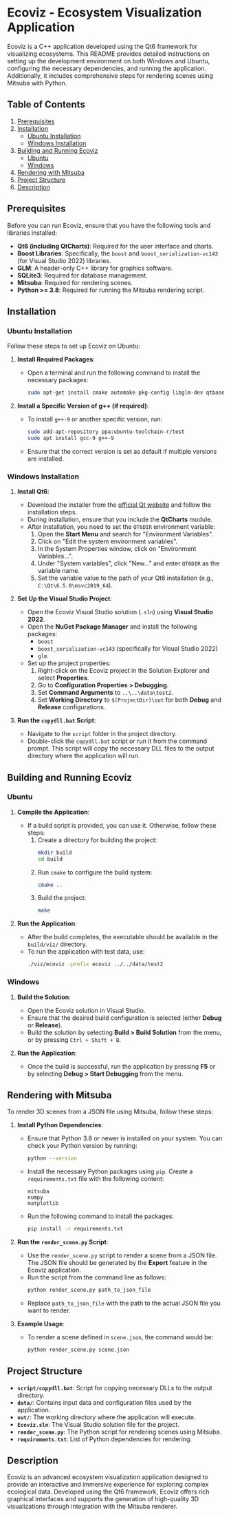 # Ecoviz - Ecosystem Visualization Application

Ecoviz is a C++ application developed using the Qt6 framework for visualizing ecosystems. This README provides detailed instructions on setting up the development environment on both Windows and Ubuntu, configuring the necessary dependencies, and running the application. Additionally, it includes comprehensive steps for rendering scenes using Mitsuba with Python.

## Table of Contents

1. [Prerequisites](#prerequisites)
2. [Installation](#installation)
   - [Ubuntu Installation](#ubuntu-installation)
   - [Windows Installation](#windows-installation)
3. [Building and Running Ecoviz](#building-and-running-ecoviz)
   - [Ubuntu](#ubuntu)
   - [Windows](#windows)
4. [Rendering with Mitsuba](#rendering-with-mitsuba)
5. [Project Structure](#project-structure)
6. [Description](#description)

## Prerequisites

Before you can run Ecoviz, ensure that you have the following tools and libraries installed:

- **Qt6 (including QtCharts)**: Required for the user interface and charts.
- **Boost Libraries**: Specifically, the `boost` and `boost_serialization-vc143` (for Visual Studio 2022) libraries.
- **GLM**: A header-only C++ library for graphics software.
- **SQLite3**: Required for database management.
- **Mitsuba**: Required for rendering scenes.
- **Python >= 3.8**: Required for running the Mitsuba rendering script.

## Installation

### Ubuntu Installation

Follow these steps to set up Ecoviz on Ubuntu:

1. **Install Required Packages**:
   - Open a terminal and run the following command to install the necessary packages:
     ```sh
     sudo apt-get install cmake automake pkg-config libglm-dev qtbase5-dev libqt5charts5-dev libboost-all-dev libglew-dev qtcreator sqlite3 sqlitebrowser libsqlite3-dev libxcb-cursor-dev
     ```

2. **Install a Specific Version of g++ (if required)**:
   - To install `g++-9` or another specific version, run:
     ```sh
     sudo add-apt-repository ppa:ubuntu-toolchain-r/test
     sudo apt install gcc-9 g++-9
     ```
   - Ensure that the correct version is set as default if multiple versions are installed.

### Windows Installation

1. **Install Qt6**:
   - Download the installer from the [official Qt website](https://www.qt.io/download) and follow the installation steps.
   - During installation, ensure that you include the **QtCharts** module.
   - After installation, you need to set the `QT6DIR` environment variable:
     1. Open the **Start Menu** and search for "Environment Variables".
     2. Click on "Edit the system environment variables".
     3. In the System Properties window, click on "Environment Variables...".
     4. Under "System variables", click "New..." and enter `QT6DIR` as the variable name.
     5. Set the variable value to the path of your Qt6 installation (e.g., `C:\Qt\6.5.0\msvc2019_64`).

2. **Set Up the Visual Studio Project**:
   - Open the Ecoviz Visual Studio solution (`.sln`) using **Visual Studio 2022**.
   - Open the **NuGet Package Manager** and install the following packages:
     - `boost`
     - `boost_serialization-vc143` (specifically for Visual Studio 2022)
     - `glm`
   - Set up the project properties:
     1. Right-click on the Ecoviz project in the Solution Explorer and select **Properties**.
     2. Go to **Configuration Properties > Debugging**.
     3. Set **Command Arguments** to `..\..\data\test2`.
     4. Set **Working Directory** to `$(ProjectDir)\out` for both **Debug** and **Release** configurations.

3. **Run the `copydll.bat` Script**:
   - Navigate to the `script` folder in the project directory.
   - Double-click the `copydll.bat` script or run it from the command prompt. This script will copy the necessary DLL files to the output directory where the application will run.

## Building and Running Ecoviz

### Ubuntu

1. **Compile the Application**:
   - If a build script is provided, you can use it. Otherwise, follow these steps:
     1. Create a directory for building the project:
        ```sh
        mkdir build
        cd build
        ```
     2. Run `cmake` to configure the build system:
        ```sh
        cmake ..
        ```
     3. Build the project:
        ```sh
        make
        ```

2. **Run the Application**:
   - After the build completes, the executable should be available in the `build/viz/` directory.
   - To run the application with test data, use:
     ```sh
     ./viz/ecoviz -prefix ecoviz ../../data/test2
     ```

### Windows

1. **Build the Solution**:
   - Open the Ecoviz solution in Visual Studio.
   - Ensure that the desired build configuration is selected (either **Debug** or **Release**).
   - Build the solution by selecting **Build > Build Solution** from the menu, or by pressing `Ctrl + Shift + B`.

2. **Run the Application**:
   - Once the build is successful, run the application by pressing **F5** or by selecting **Debug > Start Debugging** from the menu.

## Rendering with Mitsuba

To render 3D scenes from a JSON file using Mitsuba, follow these steps:

1. **Install Python Dependencies**:
   - Ensure that Python 3.8 or newer is installed on your system. You can check your Python version by running:
     ```sh
     python --version
     ```
   - Install the necessary Python packages using `pip`. Create a `requirements.txt` file with the following content:
     ```
     mitsuba
     numpy
     matplotlib
     ```
   - Run the following command to install the packages:
     ```sh
     pip install -r requirements.txt
     ```

2. **Run the `render_scene.py` Script**:
   - Use the `render_scene.py` script to render a scene from a JSON file. The JSON file should be generated by the **Export** feature in the Ecoviz application.
   - Run the script from the command line as follows:
     ```sh
     python render_scene.py path_to_json_file
     ```
   - Replace `path_to_json_file` with the path to the actual JSON file you want to render.

3. **Example Usage**:
   - To render a scene defined in `scene.json`, the command would be:
     ```sh
     python render_scene.py scene.json
     ```

## Project Structure

- **`script/copydll.bat`**: Script for copying necessary DLLs to the output directory.
- **`data/`**: Contains input data and configuration files used by the application.
- **`out/`**: The working directory where the application will execute.
- **`Ecoviz.sln`**: The Visual Studio solution file for the project.
- **`render_scene.py`**: The Python script for rendering scenes using Mitsuba.
- **`requirements.txt`**: List of Python dependencies for rendering.

## Description

Ecoviz is an advanced ecosystem visualization application designed to provide an interactive and immersive experience for exploring complex ecological data. Developed using the Qt6 framework, Ecoviz offers rich graphical interfaces and supports the generation of high-quality 3D visualizations through integration with the Mitsuba renderer.

